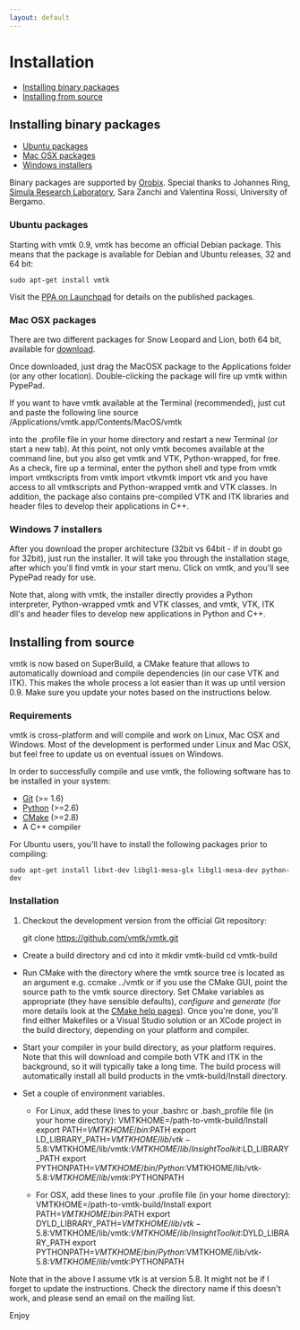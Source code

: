 ```yaml
---
layout: default
---
```


Installation
============

- [Installing binary packages](#Binaries)
- [Installing from source](#Source)

<a id="Binaries"></a>

## Installing binary packages

- [Ubuntu packages](#Ubuntu)
- [Mac OSX packages](#OSX)
- [Windows installers](#Windows)

Binary packages are supported by [Orobix](http://www.orobix.com). Special thanks to Johannes Ring, [Simula Research Laboratory](http://www.simula.no), Sara Zanchi and Valentina Rossi, University of Bergamo.

<a id="Ubuntu"></a>
### Ubuntu packages

Starting with vmtk 0.9, vmtk has become an official Debian package. This means that the package is available for Debian and Ubuntu releases, 32 and 64 bit:

    sudo apt-get install vmtk

Visit the [PPA on Launchpad](https://launchpad.net/~vmtk-packaging/+archive/ppa) for details on the published packages.

<a id="OSX"></a>
### Mac OSX packages

There are two different packages for Snow Leopard and Lion, both 64 bit, available for [download](http://sourceforge.net/projects/vmtk/files/).

Once downloaded, just drag the MacOSX package to the Applications folder (or any other location). Double-clicking the package will fire up vmtk within PypePad.

If you want to have vmtk available at the Terminal (recommended), just cut and paste the following line
    source /Applications/vmtk.app/Contents/MacOS/vmtk

into the .profile file in your home directory and restart a new Terminal (or start a new tab). At this point, not only vmtk becomes available at the command line, but you also get vmtk and VTK, Python-wrapped, for free. As a check, fire up a terminal, enter the python shell and type
    from vmtk import vmtkscripts
    from vmtk import vtkvmtk
    import vtk
and you have access to all vmtkscripts and Python-wrapped vmtk and VTK classes. In addition, the package also contains pre-compiled VTK and ITK libraries and header files to develop their applications in C++.

<a id="Windows"></a>
### Windows 7 installers

After you download the proper architecture (32bit vs 64bit - if in doubt go for 32bit), just run the installer. It will take you through the installation stage, after which you'll find vmtk in your start menu. Click on vmtk, and you'll see PypePad ready for use.

Note that, along with vmtk, the installer directly provides a Python interpreter, Python-wrapped vmtk and VTK classes, and vmtk, VTK, ITK dll's and header files to develop new applications in Python and C++.

<a id="Source"></a>
## Installing from source

vmtk is now based on SuperBuild, a CMake feature that allows to automatically download and compile dependencies (in our case VTK and ITK). This makes the whole process a lot easier than it was up until version 0.9. Make sure you update your notes based on the instructions below.

### Requirements

vmtk is cross-platform and will compile and work on Linux, Mac OSX and Windows. Most of the development is performed under Linux and Mac OSX, but feel free to update us on eventual issues on Windows.

In order to successfully compile and use vmtk, the following software has to be installed in your system:
- [Git](http://www.git-scm.org) (>= 1.6)
- [Python](http://www.python.org) (>=2.6)
- [CMake](http://www.cmake.org) (>=2.8)
- A C++ compiler

For Ubuntu users, you'll have to install the following packages prior to compiling:

    sudo apt-get install libxt-dev libgl1-mesa-glx libgl1-mesa-dev python-dev

### Installation

1. Checkout the development version from the official Git repository:

    git clone https://github.com/vmtk/vmtk.git

- Create a build directory and cd into it
    mkdir vmtk-build
    cd vmtk-build

- Run CMake with the directory where the vmtk source tree is located as an argument e.g. 
    ccmake ../vmtk
or if you use the CMake GUI, point the source path to the vmtk source directory.
Set CMake variables as appropriate (they have sensible defaults), *configure* and *generate* (for more details look at the [CMake help pages](http://www.cmake.org/cmake/help/runningcmake.html)). Once you're done, you'll find either Makefiles or a Visual Studio solution or an XCode project in the build directory, depending on your platform and compiler.

- Start your compiler in your build directory, as your platform requires. Note that this will download and compile both VTK and ITK in the background, so it will typically take a long time. The build process will automatically install all build products in the vmtk-build/Install directory.

- Set a couple of environment variables. 

  - For Linux, add these lines to your .bashrc or .bash_profile file (in your home directory):
        VMTKHOME=/path-to-vmtk-build/Install
        export PATH=$VMTKHOME/bin:$PATH
        export LD_LIBRARY_PATH=$VMTKHOME/lib/vtk-5.8:$VMTKHOME/lib/vmtk:$VMTKHOME/lib/InsightToolkit:$LD_LIBRARY_PATH
        export PYTHONPATH=$VMTKHOME/bin/Python:$VMTKHOME/lib/vtk-5.8:$VMTKHOME/lib/vmtk:$PYTHONPATH

  - For OSX, add these lines to your .profile file (in your home directory):
        VMTKHOME=/path-to-vmtk-build/Install
        export PATH=$VMTKHOME/bin:$PATH
        export DYLD_LIBRARY_PATH=$VMTKHOME/lib/vtk-5.8:$VMTKHOME/lib/vmtk:$VMTKHOME/lib/InsightToolkit:$DYLD_LIBRARY_PATH
        export PYTHONPATH=$VMTKHOME/bin/Python:$VMTKHOME/lib/vtk-5.8:$VMTKHOME/lib/vmtk:$PYTHONPATH

Note that in the above I assume vtk is at version 5.8. It might not be if I forget to update the instructions. Check the directory name if this doesn't work, and please send an email on the mailing list.

Enjoy

